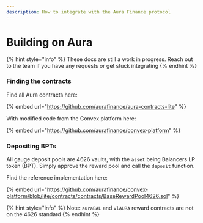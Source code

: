 ```yaml
---
description: How to integrate with the Aura Finance protocol
---
```


# Building on Aura

{% hint style="info" %}
These docs are still a work in progress. Reach out to the team if you have any requests or get stuck integrating
{% endhint %}

### Finding the contracts

Find all Aura contracts here:

{% embed url="https://github.com/aurafinance/aura-contracts-lite" %}

With modified code from the Convex platform here:

{% embed url="https://github.com/aurafinance/convex-platform" %}

### Depositing BPTs

All gauge deposit pools are 4626 vaults, with the `asset` being Balancers LP token (BPT). Simply approve the reward pool and call the `deposit` function.

Find the reference implementation here:

{% embed url="https://github.com/aurafinance/convex-platform/blob/lite/contracts/contracts/BaseRewardPool4626.sol" %}

{% hint style="info" %}
Note: `auraBAL` and `vlAURA` reward contracts are not on the 4626 standard&#x20;
{% endhint %}

